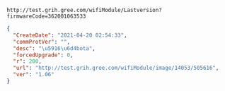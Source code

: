 `http://test.grih.gree.com/wifiModule/Lastversion?firmwareCode=362001063533`

```json
{
  "CreateDate": "2021-04-20 02:54:33",
  "commProtVer": "",
  "desc": "\u5916\u6d4bota",
  "forcedUpgrade": 0,
  "r": 200,
  "url": "http://test.grih.gree.com/wifiModule/image/14053/505616",
  "ver": "1.06"
}
```